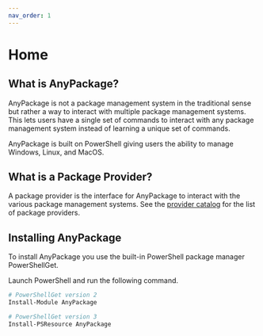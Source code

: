 ```yaml
---
nav_order: 1
---
```


# Home

## What is AnyPackage?

AnyPackage is not a package management system in the traditional sense but rather a way to interact with multiple package management systems.
This lets users have a single set of commands to interact with any package management system instead of learning a unique set of commands.

AnyPackage is built on PowerShell giving users the ability to manage Windows, Linux, and MacOS.

## What is a Package Provider?

A package provider is the interface for AnyPackage to interact with the various package management systems.
See the [provider catalog](/docs/provider-catalog.md) for the list of package providers.

## Installing AnyPackage

To install AnyPackage you use the built-in PowerShell package manager PowerShellGet.

Launch PowerShell and run the following command.

```powershell
# PowerShellGet version 2
Install-Module AnyPackage

# PowerShellGet version 3
Install-PSResource AnyPackage
```

